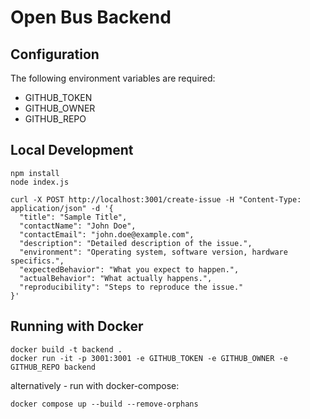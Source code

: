 # Open Bus Backend

## Configuration

The following environment variables are required:

* GITHUB_TOKEN
* GITHUB_OWNER
* GITHUB_REPO

## Local Development

```
npm install
node index.js

curl -X POST http://localhost:3001/create-issue -H "Content-Type: application/json" -d '{
  "title": "Sample Title",
  "contactName": "John Doe",
  "contactEmail": "john.doe@example.com",
  "description": "Detailed description of the issue.",
  "environment": "Operating system, software version, hardware specifics.",
  "expectedBehavior": "What you expect to happen.",
  "actualBehavior": "What actually happens.",
  "reproducibility": "Steps to reproduce the issue."
}'
```

## Running with Docker

```
docker build -t backend .
docker run -it -p 3001:3001 -e GITHUB_TOKEN -e GITHUB_OWNER -e GITHUB_REPO backend
```

alternatively - run with docker-compose:
```
docker compose up --build --remove-orphans
```
